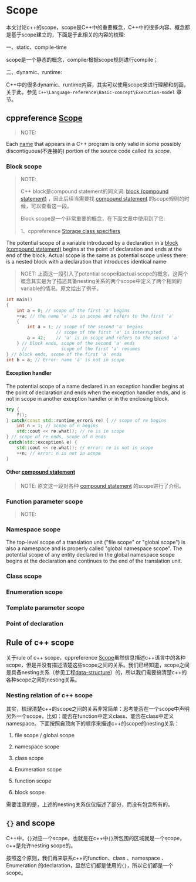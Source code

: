 # Scope

本文讨论c++的scope，scope是C++中的重要概念，C++中的很多内容、概念都是基于scope建立的，下面是于此相关的内容的梳理:

一、static、compile-time

scope是一个静态的概念，compiler根据scope规则进行compile；

二、dynamic、runtime:

C++中的很多dynamic、runtime内容，其实可以使用scope来进行理解和刻画，关于此，参见 `C++\Language-reference\Basic-concept\Execution-model` 章节。



## cppreference [Scope](https://en.cppreference.com/w/cpp/language/scope)

> NOTE: 

Each [name](https://en.cppreference.com/w/cpp/language/name) that appears in a C++ program is only valid in some possibly discontiguous(不连接的) portion of the source code called its *scope*.



### Block scope

> NOTE: 
>
> C++ block是compound statement的同义词: [block (compound statement)](https://en.cppreference.com/w/cpp/language/statements#Compound_statements) ，因此后续当需要找 [compound statement](https://en.cppreference.com/w/cpp/language/statements#Compound_statements) 的scope规则的时候，可以查看这一段。
>
> Block scope是一个非常重要的概念，在下面文章中使用到了它:
>
> 1、cppreference [Storage class specifiers](https://en.cppreference.com/w/cpp/language/storage_duration)

The potential scope of a variable introduced by a declaration in a [block (compound statement)](https://en.cppreference.com/w/cpp/language/statements#Compound_statements) begins at the point of declaration and ends at the end of the block. Actual scope is the same as potential scope unless there is a nested block with a declaration that introduces identical name

> NOET: 上面这一段引入了potential scope和actual scope的概念，这两个概念其实是为了描述具备nesting关系的两个scope中定义了两个相同的variable的情况。原文给出了例子。

```C++
int main()
{
    int a = 0; // scope of the first 'a' begins
    ++a; // the name 'a' is in scope and refers to the first 'a'
    {
        int a = 1; // scope of the second 'a' begins
                   // scope of the first 'a' is interrupted
        a = 42;    // 'a' is in scope and refers to the second 'a'                 
    } // block ends, scope of the second 'a' ends
      //             scope of the first 'a' resumes
} // block ends, scope of the first 'a' ends
int b = a; // Error: name 'a' is not in scope
```

#### Exception handler

The potential scope of a name declared in an exception handler begins at the point of declaration and ends when the exception handler ends, and is not in scope in another exception handler or in the enclosing block.

```C++
try {   
    f();
} catch(const std::runtime_error& re) { // scope of re begins
    int n = 1; // scope of n begins
    std::cout << re.what(); // re is in scope
} // scope of re ends, scope of n ends
 catch(std::exception& e) {
    std::cout << re.what(); // error: re is not in scope
    ++n; // error: n is not in scope
}
```

#### Other [compound statement](https://en.cppreference.com/w/cpp/language/statements#Compound_statements) 

> NOTE: 原文这一段对各种 [compound statement](https://en.cppreference.com/w/cpp/language/statements#Compound_statements) 的scope进行了介绍。

### Function parameter scope

> NOTE: 



### Namespace scope

The top-level scope of a translation unit ("file scope" or "global scope") is also a namespace and is properly called "global namespace scope". The potential scope of any entity declared in the global namespace scope begins at the declaration and continues to the end of the translation unit.

### Class scope

### Enumeration scope

### Template parameter scope

### Point of declaration



## Rule of c++ scope

关于rule of c++ scope，cppreference [Scope](https://en.cppreference.com/w/cpp/language/scope)虽然信息描述c++语言中的各种scope，但是并没有描述清楚这些scope之间的关系。我们已经知道，scope之间是具备nesting关系（参见工程[data-structure](https://dengking.github.io/data-structure/)）的，所以我们需要搞清楚c++的各种scope之间的nesting关系。

### Nesting relation of c++ scope

其实，梳理清楚c++的scope之间的关系非常简单：思考能否在一个scope中声明另外一个scope，比如：能否在function中定义class、能否在class中定义namespace。下面按照自顶向下的顺序来描述c++的scope的nesting关系：

1) file scope / global scope

2) namespace scope

3) class scope 

4) Enumeration scope

5) function scope

6) block scope

需要注意的是，上述的nesting关系仅仅描述了部分，而没有包含所有的。

## `{}` and scope

C++中，`{}`对应一个scope，也就是在c++中`{}`所包围的区域就是一个scope，c++是允许nesting scope的。

按照这个原则，我们再来联系c++的function、class 、namespace 、Enumeration 的declaration，显然它们都是使用的`{}`，所以它们都是一个scope。